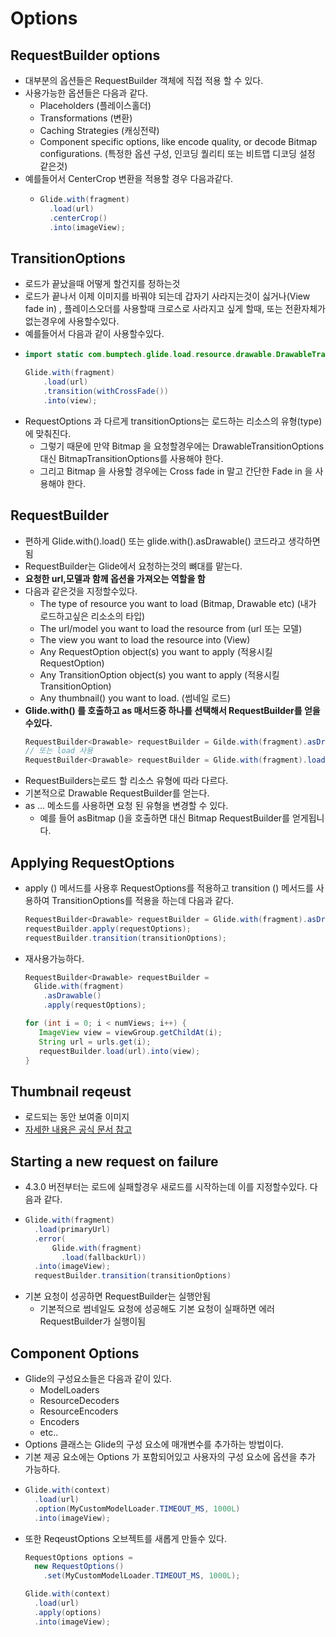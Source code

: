 Options
===
RequestBuilder options
---
* 대부분의 옵션들은 RequestBuilder 객체에 직접 적용 할 수 있다.
* 사용가능한 옵션들은 다음과 같다.
  * Placeholders (플레이스홀더)
  * Transformations (변환)
  * Caching Strategies (캐싱전략)
  * Component specific options, like encode quality, or decode Bitmap configurations. (특정한 옵션 구성, 인코딩 퀄리티 또는 비트맵 디코딩 설정 같은것)
* 예를들어서 CenterCrop 변환을 적용할 경우 다음과같다.
  * ```java
    Glide.with(fragment)
      .load(url)
      .centerCrop()
      .into(imageView);

TransitionOptions
---
* 로드가 끝났을때 어떻게 할건지를 정하는것
* 로드가 끝나서 이제 이미지를 바꿔야 되는데 갑자기 사라지는것이 싫거나(View fade in) , 플레이스오더를 사용할때 크로스로 사라지고 싶게 할때, 또는 전환자체가 없는경우에 사용할수있다.
* 예를들어서 다음과 같이 사용할수있다.
* ```java
  import static com.bumptech.glide.load.resource.drawable.DrawableTransitionOptions.withCrossFade;

  Glide.with(fragment)
      .load(url)
      .transition(withCrossFade())
      .into(view);
 * RequestOptions 과 다르게 transitionOptions는 로드하는 리소스의 유형(type)에 맞춰진다.
   * 그렇기 때문에 만약 Bitmap 을 요청할경우에는 DrawableTransitionOptions 대신 BitmapTransitionOptions를 사용해야 한다.
   * 그리고 Bitmap 을 사용할 경우에는 Cross fade in 말고 간단한 Fade in 을 사용해야 한다.

RequestBuilder
---
* 편하게 Glide.with().load() 또는 glide.with().asDrawable() 코드라고 생각하면됨
* RequestBuilder는 Glide에서 요청하는것의 뼈대를 맡는다.
* **요청한 url,모델과 함께 옵션을 가져오는 역할을 함**
* 다음과 같은것을 지정할수있다.
  * The type of resource you want to load (Bitmap, Drawable etc) (내가 로드하고싶은 리소소의 타입)
  * The url/model you want to load the resource from (url 또는 모델)
  * The view you want to load the resource into (View)
  * Any RequestOption object(s) you want to apply (적용시킬 RequestOption)
  * Any TransitionOption object(s) you want to apply (적용시킬 TransitionOption)
  * Any thumbnail() you want to load. (썸네일 로드)
* **Glide.with() 를 호출하고 as 매서드중 하나를 선택해서 RequestBuilder를 얻을수있다.**
  ```java
  RequestBuilder<Drawable> requestBuilder = Gilde.with(fragment).asDrawable();
  // 또는 load 사용
  RequestBuilder<Drawable> requestBuilder = Glide.with(fragment).load(url);
* RequestBuilders는로드 할 리소스 유형에 따라 다르다.
* 기본적으로 Drawable RequestBuilder를 얻는다.
* as ... 메소드를 사용하면 요청 된 유형을 변경할 수 있다.
  * 예를 들어 asBitmap ()을 호출하면 대신 Bitmap RequestBuilder를 얻게됩니다.

Applying RequestOptions
---
* apply () 메서드를 사용후 RequestOptions를 적용하고 transition () 메서드를 사용하여 TransitionOptions를 적용을 하는데 다음과 같다.
  ```java
  RequestBuilder<Drawable> requestBuilder = Glide.with(fragment).asDrawable();
  requestBuilder.apply(requestOptions);
  requestBuilder.transition(transitionOptions);
* 재사용가능하다.
  ```java
  RequestBuilder<Drawable> requestBuilder =
    Glide.with(fragment)
      .asDrawable()
      .apply(requestOptions);

  for (int i = 0; i < numViews; i++) {
     ImageView view = viewGroup.getChildAt(i);
     String url = urls.get(i);
     requestBuilder.load(url).into(view);
  }
  
Thumbnail reqeust
---
* 로드되는 동안 보여줄 이미지
* [자세한 내용은 공식 문서 참고](https://bumptech.github.io/glide/doc/options.html)

Starting a new request on failure
---
* 4.3.0 버전부터는 로드에 실패할경우 새로드를 시작하는데 이를 지정할수있다. 다음과 같다.
* ```java
  Glide.with(fragment)
    .load(primaryUrl)
    .error(
        Glide.with(fragment)
          .load(fallbackUrl))
    .into(imageView);
    requestBuilder.transition(transitionOptions)
* 기본 요청이 성공하면 RequestBuilder는 실행안됨
  * 기본적으로 썸네일도 요청에 성공해도 기본 요청이 실패하면 에러 RequestBuilder가 실행이됨

Component Options
---
* Glide의 구성요소들은 다음과 같이 있다.
  * ModelLoaders
  * ResourceDecoders
  * ResourceEncoders
  * Encoders
  * etc..
* Options 클래스는 Glide의 구성 요소에 매개변수를 추가하는 방법이다.
* 기본 제공 요소에는 Options 가 포함되어있고 사용자의 구성 요소에 옵션을 추가 가능하다.
* ```java
  Glide.with(context)
    .load(url)
    .option(MyCustomModelLoader.TIMEOUT_MS, 1000L)
    .into(imageView);
* 또한 ReqeustOptions 오브젝트를 새롭게 만들수 있다.
  ```java
  RequestOptions options = 
    new RequestOptions()
      .set(MyCustomModelLoader.TIMEOUT_MS, 1000L);
  
  Glide.with(context)
    .load(url)
    .apply(options)
    .into(imageView);

